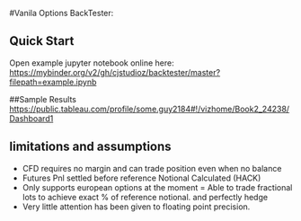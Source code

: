 #Vanila Options BackTester:

## Quick Start
Open example jupyter notebook online here:
https://mybinder.org/v2/gh/cjstudioz/backtester/master?filepath=example.ipynb

##Sample Results
https://public.tableau.com/profile/some.guy2184#!/vizhome/Book2_24238/Dashboard1

## limitations and assumptions
- CFD requires no margin and can trade position even when no balance
- Futures Pnl settled before reference Notional Calculated (HACK)
- Only supports european options at the moment
= Able to trade fractional lots to achieve exact % of reference notional. and perfectly hedge
- Very little attention has been given to floating point precision. 